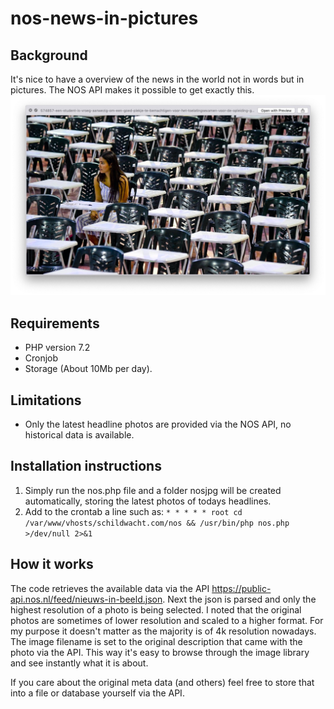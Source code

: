  # nos-news-in-pictures

## Background
It's nice to have a overview of the news in the world not in words but in pictures. The NOS API makes it possible to get exactly this. 
![NOS 4 september](/originals/example1.jpg)

## Requirements
* PHP version 7.2
* Cronjob
* Storage (About 10Mb per day).

## Limitations
* Only the latest headline photos are provided via the NOS API, no historical data is available.

## Installation instructions
1. Simply run the nos.php file and a folder nosjpg will be created automatically, storing the latest photos of todays headlines.
1. Add to the crontab a line such as: 
`* * * * * root cd /var/www/vhosts/schildwacht.com/nos && /usr/bin/php nos.php >/dev/null 2>&1`

## How it works
The code retrieves the available data via the API https://public-api.nos.nl/feed/nieuws-in-beeld.json. 
Next the json is parsed and only the highest resolution of a photo is being selected. I noted that the original photos are sometimes of lower resolution and scaled to a higher format. For my purpose it doesn't matter as the majority is of 4k resolution nowadays.
The image filename is set to the original description that came with the photo via the API. This way it's easy to browse through the image library and see instantly what it is about.

If you care about the original meta data (and others) feel free to store that into a file or database yourself via the API. 
